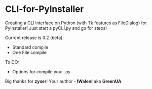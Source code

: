 CLI-for-PyInstaller
===================

Creating a CLI interface on Python (with Tk features as FileDialog) for PyInstaller!
Just start a pyCLI.py and go for steps!

Current release is 0.2 (beta):
 - Standard compile
 - One File compile

To DO:
 - Options for compile your .py





Big thanks for __zyxer__! Your author - __lWalenl__ aka __GreenUA__

